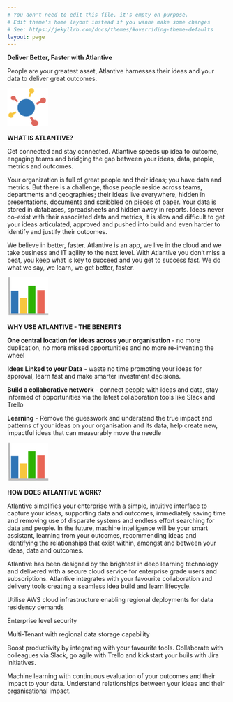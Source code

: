 ```yaml
---
# You don't need to edit this file, it's empty on purpose.
# Edit theme's home layout instead if you wanna make some changes
# See: https://jekyllrb.com/docs/themes/#overriding-theme-defaults
layout: page
---
```



**Deliver Better, Faster with Atlantive**

People are your greatest asset, Atlantive harnesses their ideas and your data to deliver great outcomes.

![Connect](/assets/central2.png) 

**WHAT IS ATLANTIVE?**

Get connected and stay connected. Atlantive speeds up idea to outcome, engaging teams and bridging the gap between your ideas, data, people, metrics and outcomes. 

Your organization is full of great people and their ideas; you have data and metrics. But there is a challenge, those people reside across teams, departments and geographies; their ideas live everywhere, hidden in presentations, documents and scribbled on pieces of paper.  Your data is stored in databases, spreadsheets and hidden away in reports.  Ideas never co-exist with their associated data and metrics, it is slow and difficult to get your ideas articulated, approved and pushed into build and even harder to identify and justify their outcomes.  

We believe in better, faster.  Atlantive is an app, we live in the cloud and we take business and IT agility to the next level.  With Atlantive you don’t miss a beat, you keep what is key to succeed and you get to success fast.  We do what we say, we learn, we get better, faster.

![Connect](/assets/dashboard3.png) 

**WHY USE ATLANTIVE - THE BENEFITS**

**One central location for ideas across your organisation** - no more duplication, no more missed opportunities and no more re-inventing the wheel

**Ideas Linked to your Data** - waste no time promoting your ideas for approval, learn fast and make smarter investment decisions.

**Build a collaborative network** - connect people with ideas and data, stay informed of opportunities via the latest collaboration tools like Slack and Trello

**Learning** - Remove the guesswork and understand the true impact and patterns of your ideas on your organisation and its data, help create new, impactful ideas that can measurably move the needle

![Connect](/assets/dashboard3.png)

**HOW DOES ATLANTIVE WORK?**

Atlantive simplifies your enterprise with a simple, intuitive interface to capture your ideas, supporting data and outcomes, immediately saving time and removing use of disparate systems and endless effort searching for data and people. In the future, machine intelligence will be your smart assistant, learning from your outcomes, recommending ideas and identifying the relationships that exist within, amongst and between your ideas, data and outcomes.  

Atlantive has been designed by the brightest in deep learning technology and delivered with a secure cloud service for enterprise grade users and subscriptions.  Atlantive integrates with your favourite collaboration and delivery tools creating a seamless idea build and learn lifecycle.

Utilise AWS cloud infrastructure enabling regional deployments for data residency demands 

Enterprise level security

Multi-Tenant with regional data storage capability

Boost productivity by integrating with your favourite tools.  Collaborate with colleagues via Slack, go agile with Trello and kickstart your buils with Jira initiatives.

Machine learning with continuous evaluation of your outcomes and their impact to your data.  Understand relationships between your ideas and their organisational impact.




